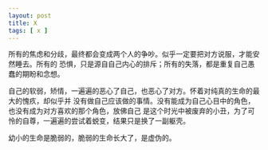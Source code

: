 ```yaml
---
layout: post
title: X
tags: [ x ]
---
```


所有的焦虑和分歧，最终都会变成两个人的争吵。似乎一定要把对方说服，才能安然睡去。所有的
恐惧，只是源自自己内心的排斥；所有的失落，都是重复自己愚蠢的期盼和念想。  

自己的软弱，矫情，一遍遍的恶心了自己，也恶心了对方。怀着对纯真的生命的最大的愧疚，却似乎并
没有做自己应该做的事情。没有能成为自己心目中的角色，也没有成为对方喜欢的那个角色，放佛自己
是这个时光中被废弃的小丑，为了可怜的自尊，一遍遍的尝试着蜕变，结果只是换了一副躯壳。  

幼小的生命是脆弱的，脆弱的生命长大了，是虚伪的。
